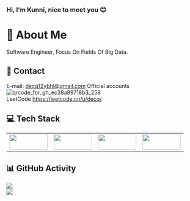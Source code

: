 ### Hi, I‘m Kunni, nice to meet you 😊

# 💫 About Me
Software Engineer, Focus On Fields Of Big Data.

## 📧 Contact
E-mail: decq12ybhl@gmail.com 
Official accounts    
![qrcode_for_gh_ec38a89718b3_258](https://user-images.githubusercontent.com/38547014/213059069-c046269f-55a8-4e90-aa05-937ba48111ad.jpg)   
LeetCode https://leetcode.cn/u/decq/    

## 💻 Tech Stack
<table><tr>
<td><img src="https://hadoop.apache.org/hadoop-logo.jpg" width = "100" height = "40"  /></td>
<td><img src="https://flink.apache.org/img/flink-header-logo.svg" width = "100" height = "40"  /></td>     
<td><img src="https://iceberg.apache.org/docs/latest/img/Iceberg-logo.png" width = "100" height = "40"  /></td>
<td><img src="https://hudi.apache.org/cn/assets/images/hudi.png" width = "100" height = "40"  /></td>  
</tr></table>

## 📊 GitHub Activity
![](https://github-readme-stats.vercel.app/api?username=lvyanquan&theme=dark&hide_border=false&include_all_commits=false&count_private=false)<br/>
![](https://github-readme-streak-stats.herokuapp.com/?user=lvyanquan&theme=dark&hide_border=false)<br/>

